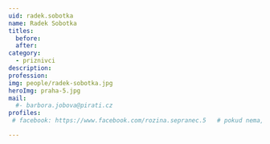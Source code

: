 ```yaml
---
uid: radek.sobotka
name: Radek Sobotka
titles:
  before:
  after:
category:
  - priznivci
description: 
profession: 
img: people/radek-sobotka.jpg
heroImg: praha-5.jpg
mail:
  #- barbora.jobova@pirati.cz
profiles:
 # facebook: https://www.facebook.com/rozina.sepranec.5   # pokud nema, staci smazat tuto radku

---
```

